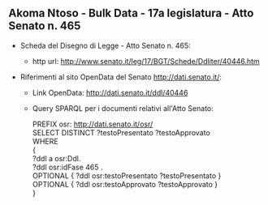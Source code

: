 ## Akoma Ntoso - Bulk Data - 17a legislatura - Atto Senato n. 465 ##

* Scheda del Disegno di Legge - Atto Senato n. 465:
	* http url: http://www.senato.it/leg/17/BGT/Schede/Ddliter/40446.htm

* Riferimenti al sito OpenData del Senato http://dati.senato.it/:
	* Link OpenData: http://dati.senato.it/ddl/40446
	* Query SPARQL per i documenti relativi all'Atto Senato:

        PREFIX osr: <http://dati.senato.it/osr/>  
		SELECT DISTINCT ?testoPresentato ?testoApprovato  
		WHERE  
		{  
		    ?ddl a osr:Ddl.  
		    ?ddl osr:idFase 465 .  
		    OPTIONAL { ?ddl osr:testoPresentato ?testoPresentato }  
		    OPTIONAL { ?ddl osr:testoApprovato ?testoApprovato }  
		}
		